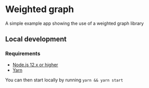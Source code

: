 # Weighted graph

A simple example app showing the use of a weighted graph library

## Local development

### Requirements

- [Node.js 12.x or higher](https://nodejs.org/en/)
- [Yarn](https://yarnpkg.com/en/)

You can then start locally by running `yarn && yarn start`
